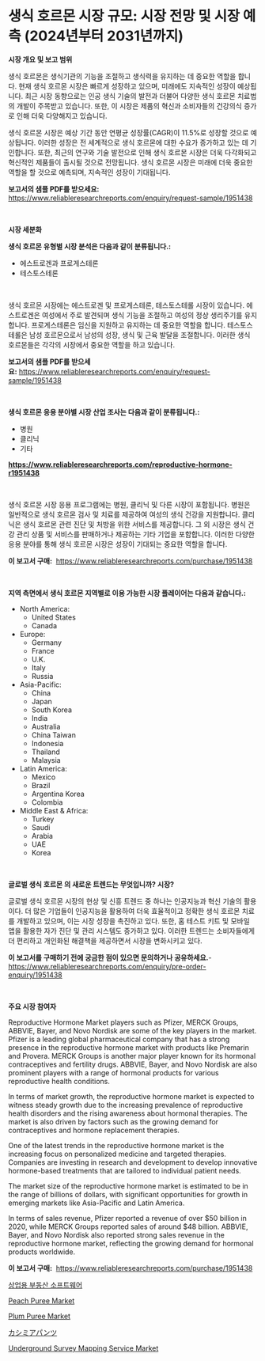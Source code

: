 <p><h1>생식 호르몬 시장 규모: 시장 전망 및 시장 예측 (2024년부터 2031년까지)</h1></p><p><strong>시장 개요 및 보고 범위</strong></p>
<p><p>생식 호르몬은 생식기관의 기능을 조절하고 생식력을 유지하는 데 중요한 역할을 합니다. 현재 생식 호르몬 시장은 빠르게 성장하고 있으며, 미래에도 지속적인 성장이 예상됩니다. 최근 시장 동향으로는 인공 생식 기술의 발전과 더불어 다양한 생식 호르몬 치료법의 개발이 주목받고 있습니다. 또한, 이 시장은 제품의 혁신과 소비자들의 건강의식 증가로 인해 더욱 다양해지고 있습니다. </p><p>생식 호르몬 시장은 예상 기간 동안 연평균 성장률(CAGR)이 11.5%로 성장할 것으로 예상됩니다. 이러한 성장은 전 세계적으로 생식 호르몬에 대한 수요가 증가하고 있는 데 기인합니다. 또한, 최근의 연구와 기술 발전으로 인해 생식 호르몬 시장은 더욱 다각화되고 혁신적인 제품들이 출시될 것으로 전망됩니다. 생식 호르몬 시장은 미래에 더욱 중요한 역할을 할 것으로 예측되며, 지속적인 성장이 기대됩니다.</p></p>
<p><strong>보고서의 샘플 PDF를 받으세요:</strong> <a href="https://www.reliableresearchreports.com/enquiry/request-sample/1951438">https://www.reliableresearchreports.com/enquiry/request-sample/1951438</a></p>
<p>&nbsp;</p>
<p><strong>시장 세분화</strong></p>
<p><strong>생식 호르몬 유형별 시장 분석은 다음과 같이 분류됩니다.:</strong></p>
<p><ul><li>에스트로겐과 프로게스테론</li><li>테스토스테론</li></ul></p>
<p>&nbsp;</p>
<p><p>생식 호르몬 시장에는 에스트로겐 및 프로게스테론, 테스토스테롤 시장이 있습니다. 에스트로겐은 여성에서 주로 발견되며 생식 기능을 조절하고 여성의 정상 생리주기를 유지합니다. 프로게스테론은 임신을 지원하고 유지하는 데 중요한 역할을 합니다. 테스토스테롤은 남성 호르몬으로서 남성의 성장, 생식 및 근육 발달을 조절합니다. 이러한 생식 호르몬들은 각각의 시장에서 중요한 역할을 하고 있습니다.</p></p>
<p><strong>보고서의 샘플 PDF를 받으세요:</strong>&nbsp;<a href="https://www.reliableresearchreports.com/enquiry/request-sample/1951438">https://www.reliableresearchreports.com/enquiry/request-sample/1951438</a></p>
<p>&nbsp;</p>
<p><strong> 생식 호르몬 응용 분야별 시장 산업 조사는 다음과 같이 분류됩니다.:</strong></p>
<p><ul><li>병원</li><li>클리닉</li><li>기타</li></ul></p>
<p><strong><a href="https://www.reliableresearchreports.com/reproductive-hormone-r1951438">https://www.reliableresearchreports.com/reproductive-hormone-r1951438</a></strong></p>
<p>&nbsp;</p>
<p><p>생식 호르몬 시장 응용 프로그램에는 병원, 클리닉 및 다른 시장이 포함됩니다. 병원은 일반적으로 생식 호르몬 검사 및 치료를 제공하여 여성의 생식 건강을 지원합니다. 클리닉은 생식 호르몬 관련 진단 및 처방을 위한 서비스를 제공합니다. 그 외 시장은 생식 건강 관리 상품 및 서비스를 판매하거나 제공하는 기타 기업을 포함합니다. 이러한 다양한 응용 분야를 통해 생식 호르몬 시장은 성장이 기대되는 중요한 역할을 합니다.</p></p>
<p><strong>이 보고서 구매:</strong>&nbsp; <a href="https://www.reliableresearchreports.com/purchase/1951438">https://www.reliableresearchreports.com/purchase/1951438</a></p>
<p>&nbsp;</p>
<p><strong>지역 측면에서 생식 호르몬 지역별로 이용 가능한 시장 플레이어는 다음과 같습니다.:</strong></p>
<p><ul>
    <li>
        North America:
        <ul>
            <li>United States</li>
            <li>Canada</li>
        </ul>
    </li>
    <li>
        Europe:
        <ul>
            <li>Germany</li>
            <li>France</li>
            <li>U.K.</li>
            <li>Italy</li>
            <li>Russia</li>
        </ul>
    </li>
    <li>
        Asia-Pacific:
        <ul>
            <li>China</li>
            <li>Japan</li>
            <li>South Korea</li>
            <li>India</li>
            <li>Australia</li>
            <li>China Taiwan</li>
            <li>Indonesia</li>
            <li>Thailand</li>
            <li>Malaysia</li>
        </ul>
    </li>
    <li>
        Latin America:
        <ul>
            <li>Mexico</li>
            <li>Brazil</li>
            <li>Argentina Korea</li>
            <li>Colombia</li>
        </ul>
    </li>
    <li>
        Middle East & Africa:
        <ul>
            <li>Turkey</li>
            <li>Saudi</li>
            <li>Arabia</li>
            <li>UAE</li>
            <li>Korea</li>
        </ul>
    </li>
    </ul></p>
<p>&nbsp;</p>
<p><strong>글로벌 생식 호르몬 의 새로운 트렌드는 무엇입니까? 시장?</strong></p>
<p><p>글로벌 생식 호르몬 시장의 현상 및 신흥 트렌드 중 하나는 인공지능과 혁신 기술의 활용이다. 더 많은 기업들이 인공지능을 활용하여 더욱 효율적이고 정확한 생식 호르몬 치료를 개발하고 있으며, 이는 시장 성장을 촉진하고 있다. 또한, 홈 테스트 키트 및 모바일 앱을 활용한 자가 진단 및 관리 시스템도 증가하고 있다. 이러한 트렌드는 소비자들에게 더 편리하고 개인화된 해결책을 제공하면서 시장을 변화시키고 있다.</p></p>
<p><strong>이 보고서를 구매하기 전에 궁금한 점이 있으면 문의하거나 공유하세요.</strong>- <a href="https://www.reliableresearchreports.com/enquiry/pre-order-enquiry/1951438">https://www.reliableresearchreports.com/enquiry/pre-order-enquiry/1951438</a></p>
<p>&nbsp;</p>
<p><strong>주요 시장 참여자</strong></p>
<p><p>Reproductive Hormone Market players such as Pfizer, MERCK Groups, ABBVIE, Bayer, and Novo Nordisk are some of the key players in the market. Pfizer is a leading global pharmaceutical company that has a strong presence in the reproductive hormone market with products like Premarin and Provera. MERCK Groups is another major player known for its hormonal contraceptives and fertility drugs. ABBVIE, Bayer, and Novo Nordisk are also prominent players with a range of hormonal products for various reproductive health conditions.</p><p>In terms of market growth, the reproductive hormone market is expected to witness steady growth due to the increasing prevalence of reproductive health disorders and the rising awareness about hormonal therapies. The market is also driven by factors such as the growing demand for contraceptives and hormone replacement therapies.</p><p>One of the latest trends in the reproductive hormone market is the increasing focus on personalized medicine and targeted therapies. Companies are investing in research and development to develop innovative hormone-based treatments that are tailored to individual patient needs.</p><p>The market size of the reproductive hormone market is estimated to be in the range of billions of dollars, with significant opportunities for growth in emerging markets like Asia-Pacific and Latin America.</p><p>In terms of sales revenue, Pfizer reported a revenue of over $50 billion in 2020, while MERCK Groups reported sales of around $48 billion. ABBVIE, Bayer, and Novo Nordisk also reported strong sales revenue in the reproductive hormone market, reflecting the growing demand for hormonal products worldwide.</p></p>
<p><strong>이 보고서 구매:</strong>&nbsp;&nbsp;<a href="https://www.reliableresearchreports.com/purchase/1951438">https://www.reliableresearchreports.com/purchase/1951438</a></p>
<p><p><a href="https://github.com/fernandotryO5lson96765/Market-Research-Report-List-1/blob/main/976618217410.md">상업용 부동산 소프트웨어</a></p><p><a href="https://github.com/Sarissaschmalingtr6fz2739/Market-Research-Report-List-2/blob/main/peach-puree-market.md">Peach Puree Market</a></p><p><a href="https://github.com/WillieWoodard/Market-Research-Report-List-4/blob/main/plum-puree-market.md">Plum Puree Market</a></p><p><a href="https://medium.com/@harmonybogan1944/%E3%82%AB%E3%82%B7%E3%83%9F%E3%82%A2%E3%83%91%E3%83%B3%E3%83%84%E5%B8%82%E5%A0%B4%E5%88%86%E6%9E%90-%E3%81%9D%E3%81%AEcagr-%E5%B8%82%E5%A0%B4%E3%82%BB%E3%82%B0%E3%83%A1%E3%83%B3%E3%83%86%E3%83%BC%E3%82%B7%E3%83%A7%E3%83%B3-%E3%81%8A%E3%82%88%E3%81%B3%E4%B8%96%E7%95%8C%E3%81%AE%E6%A5%AD%E7%95%8C%E6%A6%82%E8%A6%81-e4c93780cfed">カシミアパンツ</a></p><p><a href="https://issuu.com/reportprime-2/docs/underground-survey-mapping-service-market-size-203">Underground Survey Mapping Service Market</a></p></p>